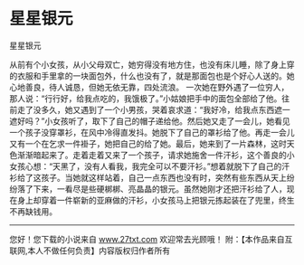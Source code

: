 # 星星银元

星星银元 

从前有个小女孩，从小父母双亡，她穷得没有地方住，也没有床儿睡，除了身上穿的衣服和手里拿的一块面包外，什么也没有了，就是那面包也是个好心人送的。她心地善良，待人诚恳，但她无依无靠，四处流浪。 
一次她在野外遇了一位穷人，那人说：“行行好，给我点吃的，我饿极了。”小姑娘把手中的面包全部给了他。往前走了没多久，她又遇到了一个小男孩，哭着哀求道：“我好冷，给我点东西遮一遮好吗？”小女孩听了，取下了自己的帽子递给他。然后她又走了一会儿，她看见一个孩子没穿罩衫，在风中冷得直发抖。她脱下了自己的罩衫给了他。再走一会儿又有一个在乞求一件褂子，她把自己的给了她。最后，她来到了一片森林，这时天色渐渐暗起来了。走着走着又来了一个孩子，请求她施舍一件汗衫，这个善良的小女孩心想：“天黑了，没有人看我，我完全可以不要汗衫。”想着就脱下了自己的汗衫给了这孩子。当她就这样站着，自己一点东西也没有时，突然有些东西从天上纷纷落了下来，一看尽是些硬梆梆、亮晶晶的银元。虽然她刚才还把汗衫给了人，现在身上却穿着一件崭新的亚麻做的汗衫，小女孩马上把银元拣起装在了兜里，终生不再缺钱用。 

                  
--------------------
您好！您下载的小说来自 www.27txt.com 欢迎常去光顾哦！
附：【本作品来自互联网,本人不做任何负责】内容版权归作者所有